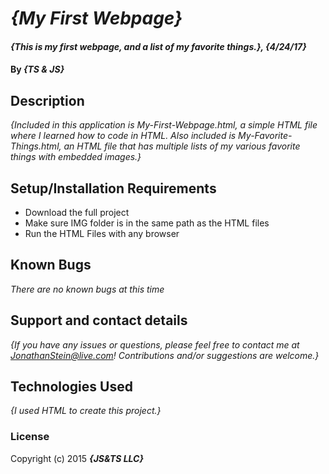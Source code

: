 # _{My First Webpage}_

#### _{This is my first webpage, and a list of my favorite things.}, {4/24/17}_

#### By _**{TS & JS}**_

## Description

_{Included in this application is My-First-Webpage.html, a simple HTML file where I learned how to code in HTML. Also included is My-Favorite-Things.html, an HTML file that has multiple lists of my various favorite things with embedded images.}_

## Setup/Installation Requirements

* Download the full project
* Make sure IMG folder is in the same path as the HTML files
* Run the HTML Files with any browser

## Known Bugs

_There are no known bugs at this time_

## Support and contact details

_{If you have any issues or questions, please feel free to contact me at JonathanStein@live.com! Contributions and/or suggestions are welcome.}_

## Technologies Used

_{I used HTML to create this project.}_

### License

Copyright (c) 2015 **_{JS&TS LLC}_**

